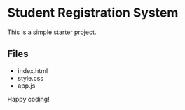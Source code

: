 # Student Registration System

This is a simple starter project.

## Files
- index.html
- style.css
- app.js

Happy coding!
